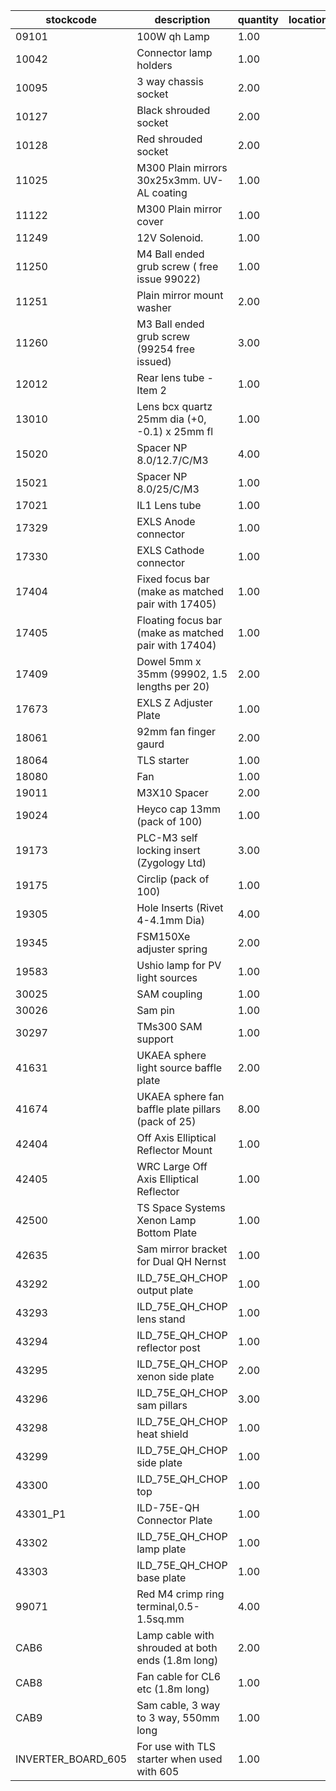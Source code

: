 |stockcode|description|quantity|location|
|---------|-----------|--------|--------|
|09101|100W qh Lamp|1.00||
|10042|Connector lamp holders|1.00||
|10095|3 way chassis socket|2.00||
|10127|Black shrouded socket|2.00||
|10128|Red shrouded socket|2.00||
|11025|M300 Plain mirrors 30x25x3mm.  UV-AL coating|1.00||
|11122|M300 Plain mirror cover|1.00||
|11249|12V Solenoid.|1.00||
|11250|M4 Ball ended grub screw ( free issue 99022)|1.00||
|11251|Plain mirror mount washer|2.00||
|11260|M3 Ball ended grub screw (99254 free issued)|3.00||
|12012|Rear lens tube - Item 2|1.00||
|13010|Lens bcx quartz 25mm dia (+0, -0.1) x 25mm fl|1.00||
|15020|Spacer NP 8.0/12.7/C/M3|4.00||
|15021|Spacer NP 8.0/25/C/M3|1.00||
|17021|IL1 Lens tube|1.00||
|17329|EXLS Anode connector|1.00||
|17330|EXLS Cathode connector|1.00||
|17404|Fixed focus bar (make as matched pair with 17405)|1.00||
|17405|Floating focus bar  (make as matched pair with 17404)|1.00||
|17409|Dowel 5mm x 35mm (99902, 1.5 lengths per 20)|2.00||
|17673|EXLS Z Adjuster Plate|1.00||
|18061|92mm fan finger gaurd|2.00||
|18064|TLS starter|1.00||
|18080|Fan|1.00||
|19011|M3X10 Spacer|2.00||
|19024|Heyco cap 13mm (pack of 100)|1.00||
|19173|PLC-M3 self locking insert (Zygology Ltd)|3.00||
|19175|Circlip (pack of 100)|1.00||
|19305|Hole Inserts (Rivet 4-4.1mm Dia)|4.00||
|19345|FSM150Xe adjuster spring|2.00||
|19583|Ushio lamp for PV light sources|1.00||
|30025|SAM coupling|1.00||
|30026|Sam pin|1.00||
|30297|TMs300 SAM support|1.00||
|41631|UKAEA sphere light source baffle plate|2.00||
|41674|UKAEA sphere fan baffle plate pillars (pack of 25)|8.00||
|42404|Off Axis Elliptical Reflector Mount|1.00||
|42405|WRC Large Off Axis Elliptical Reflector|1.00||
|42500|TS Space Systems Xenon Lamp Bottom Plate|1.00||
|42635|Sam mirror bracket for Dual QH Nernst|1.00||
|43292|ILD_75E_QH_CHOP output plate|1.00||
|43293|ILD_75E_QH_CHOP lens stand|1.00||
|43294|ILD_75E_QH_CHOP reflector post|1.00||
|43295|ILD_75E_QH_CHOP xenon side plate|2.00||
|43296|ILD_75E_QH_CHOP sam pillars|3.00||
|43298|ILD_75E_QH_CHOP heat shield|1.00||
|43299|ILD_75E_QH_CHOP side plate|1.00||
|43300|ILD_75E_QH_CHOP top|1.00||
|43301_P1|ILD-75E-QH Connector Plate|1.00||
|43302|ILD_75E_QH_CHOP lamp plate|1.00||
|43303|ILD_75E_QH_CHOP base plate|1.00||
|99071|Red M4 crimp ring terminal,0.5-1.5sq.mm|4.00||
|CAB6|Lamp cable with shrouded at both ends (1.8m long)|2.00||
|CAB8|Fan cable for CL6 etc (1.8m long)|1.00||
|CAB9|Sam cable, 3 way to 3 way, 550mm long|1.00||
|INVERTER_BOARD_605|For use with TLS starter when used with 605|1.00||
